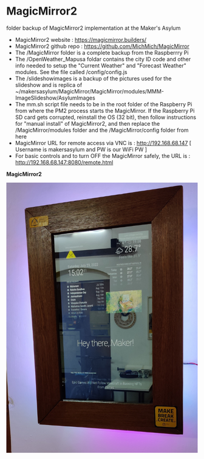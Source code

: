 # MagicMirror2
folder backup of MagicMirror2 implementation at the Maker's Asylum

- MagicMirror2 website : https://magicmirror.builders/
- MagicMirror2 github repo : https://github.com/MichMich/MagicMirror
- The /MagicMirror folder is a complete backup from the Raspberrry Pi
- The /OpenWeather_Mapusa foldar contains the city ID code and other info needed to setup the "Current Weather" and "Forecast Weather" modules. See the file called /config/config.js
- The /slideshowimages is a backup of the pictures used for the slideshow and is replica of ~/makersasylum/MagicMirror/MagicMirror/modules/MMM-ImageSlideshow/AsylumImages
- The mm.sh script file needs to be in the root folder of the Raspberry Pi from where the PM2 process starts the MagicMirror.
If the Raspberry Pi SD card gets corrupted, reinstall the OS (32 bit), then follow instructions for "manual install" of MagicMirror2, and then replace the /MagicMirror/modules folder and the /MagicMirror/config folder from here
- MagicMirror URL for remote access via VNC is : http://192.168.68.147 [ Username is makersasylum and PW is our WiFi PW ]
- For basic controls and to turn OFF the MagicMirror safely, the URL is : http://192.168.68.147:8080/remote.html

**MagicMirror2**

![MagicMirror2](/images/MagicMirror2_01.jpg)
